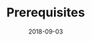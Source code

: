 ---
title:    Prerequisites
layout:   devdoc-topic
excerpt:  Make sure that your Salesforce, GitHub, and Local Environments are set up correctly
date:     2018-09-03
#
# Breadcrumbs
#
breadcrumbs:
  - title:  "Home"
    path:   "/"
  - title:  "Getting Started"
    path:   "/start"
#
# Icon and Color Settings
#
icon:
  type: fa
  name: fa-exclamation-triangle
color: green
#
# Page Sections
#
sections:
  - /start/prereqs/introduction
  - /start/prereqs/salesforce
  - /start/prereqs/github
  - /start/prereqs/local
---